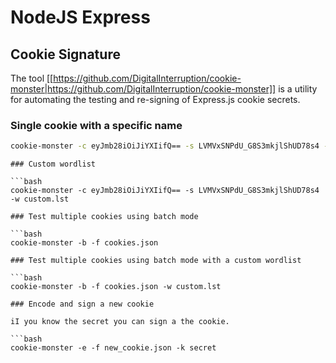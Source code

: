 # NodeJS Express


## Cookie Signature

The tool [[https://github.com/DigitalInterruption/cookie-monster|https://github.com/DigitalInterruption/cookie-monster]] is a utility for automating the testing and re-signing of Express.js cookie secrets.

### Single cookie with a specific name

```bash
cookie-monster -c eyJmb28iOiJiYXIifQ== -s LVMVxSNPdU_G8S3mkjlShUD78s4 -n session
```
```
### Custom wordlist

```bash
cookie-monster -c eyJmb28iOiJiYXIifQ== -s LVMVxSNPdU_G8S3mkjlShUD78s4 -w custom.lst
```
```
### Test multiple cookies using batch mode

```bash
cookie-monster -b -f cookies.json
```
```
### Test multiple cookies using batch mode with a custom wordlist

```bash
cookie-monster -b -f cookies.json -w custom.lst
```
```
### Encode and sign a new cookie

iI you know the secret you can sign a the cookie.

```bash
cookie-monster -e -f new_cookie.json -k secret
```
```


